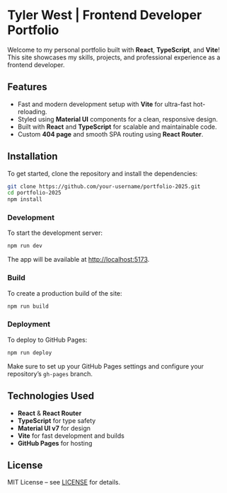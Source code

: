 
# Tyler West | Frontend Developer Portfolio

Welcome to my personal portfolio built with **React**, **TypeScript**, and **Vite**! This site showcases my skills, projects, and professional experience as a frontend developer.

## Features
- Fast and modern development setup with **Vite** for ultra-fast hot-reloading.
- Styled using **Material UI** components for a clean, responsive design.
- Built with **React** and **TypeScript** for scalable and maintainable code.
- Custom **404 page** and smooth SPA routing using **React Router**.

## Installation

To get started, clone the repository and install the dependencies:

```bash
git clone https://github.com/your-username/portfolio-2025.git
cd portfolio-2025
npm install
```

### Development

To start the development server:

```bash
npm run dev
```

The app will be available at [http://localhost:5173](http://localhost:5173).

### Build

To create a production build of the site:

```bash
npm run build
```

### Deployment

To deploy to GitHub Pages:

```bash
npm run deploy
```

Make sure to set up your GitHub Pages settings and configure your repository’s `gh-pages` branch.

## Technologies Used

- **React** & **React Router**
- **TypeScript** for type safety
- **Material UI v7** for design
- **Vite** for fast development and builds
- **GitHub Pages** for hosting

## License

MIT License – see [LICENSE](LICENSE) for details.
